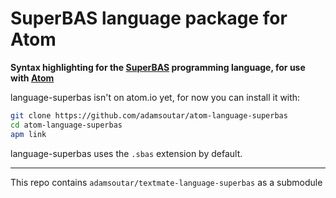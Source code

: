 # SuperBAS language package for Atom

**Syntax highlighting for the [SuperBAS](https://github.com/adamsoutar/SuperBAS) programming language, for use with [Atom](https://atom.io/)**

language-superbas isn't on atom.io yet, for now you can install it with:

```bash
git clone https://github.com/adamsoutar/atom-language-superbas
cd atom-language-superbas
apm link
```

language-superbas uses the `.sbas` extension by default.

----

This repo contains `adamsoutar/textmate-language-superbas` as a submodule
